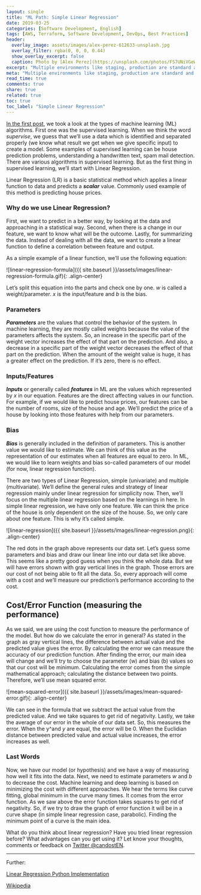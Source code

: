 ```yaml
---
layout: single
title: "ML Path: Simple Linear Regression"
date: 2019-03-25
categories: [Software Development, English]
tags: [AWS, Terraform, Software Development, DevOps, Best Practices]
header:
  overlay_image: assets/images/alex-perez-612633-unsplash.jpg
  overlay_filter: rgba(0, 0, 0, 0.44)
  show_overlay_excerpt: false
  caption: Photo by [Alex Perez](https://unsplash.com/photos/FS7UNiVGeWQ) on [Unsplash](https://unsplash.com)
excerpt: "Multiple environments like staging, production are standard and when we use it with AWS, we face the problem of managing access to them."
meta: "Multiple environments like staging, production are standard and when we use it with AWS, we face the problem of managing access to them."
read_time: true
comments: true
share: true
related: true
toc: true
toc_label: "Simple Linear Regression"
---
```


[In the first post](https://www.candostdagdeviren.com/2017/10/22/machine-learning-part-1-introduction/), we took a look at the types of machine learning (ML) algorithms. First one was the supervised learning. When we think the word *supervise*, we guess that we’ll use a data which is identified and separated properly (we know what result we get when we give specific input) to create a model. Some examples of supervised learning can be house prediction problems, understanding a handwritten text, spam mail detection. There are various algorithms in supervised learning. But as the first thing in supervised learning, we’ll start with Linear Regression.

Linear Regression (LR) is a basic statistical method which applies a linear function to data and predicts a ***scalar*** value. Commonly used example of this method is predicting house prices.

### Why do we use Linear Regression?

First, we want to predict in a better way, by looking at the data and approaching in a statistical way. Second, when there is a change in our feature, we want to know what will be the outcome. Lastly, for summarizing the data. Instead of dealing with all the data, we want to create a linear function to define a correlation between feature and output.

As a simple example of a linear function, we’ll use the following equation:

![linear-regression-formula]({{ site.baseurl }}/assets/images/linear-regression-formula.gif){: .align-center}

Let’s split this equation into the parts and check one by one. *w* is called a weight/parameter. *x* is the input/feature and *b* is the bias.

### Parameters

***Parameters*** are the values that control the behavior of the system. In machine learning, they are mostly called weights because the value of the parameters affects the system. So, an increase in the specific part of the weight vector increases the effect of that part on the prediction. And also, a decrease in a specific part of the weight vector decreases the effect of that part on the prediction. When the amount of the weight value is huge, it has a greater effect on the prediction. If it’s zero, there is no effect.

### Inputs/Features

***Inputs*** or generally called ***features*** in ML are the values which represented by *x* in our equation. Features are the direct affecting values in our function. For example, if we would like to predict house prices, our features can be the number of rooms, size of the house and age. We’ll predict the price of a house by looking into those features with help from our parameters.

### Bias

***Bias*** is generally included in the definition of parameters. This is another value we would like to estimate. We can think of this value as the representation of our estimates when all features are equal to zero. In ML, we would like to learn weights and bias so-called parameters of our model (for now, linear regression function).

There are two types of Linear Regression, simple (univariate) and multiple (multivariate). We’ll define the general rules and strategy of linear regression mainly under linear regression for simplicity now. Then, we’ll focus on the multiple linear regression based on the learnings in here. In simple linear regression, we have only one feature. We can think the price of the house is only dependent on the size of the house. So, we only care about one feature. This is why it’s called simple.

![linear-regression]({{ site.baseurl }}/assets/images/linear-regression.png){: .align-center}

The red dots in the graph above represents our data set. Let’s guess some parameters and bias and draw our linear line into our data set like above. This seems like a pretty good guess when you think the whole data. But we will have errors shown with gray vertical lines in the graph. Those errors are our cost of not being able to fit all the data. So, every approach will come with a cost and we’ll measure our prediction’s performance according to the cost.

## Cost/Error Function (measuring the performance)

As we said, we are using the cost function to measure the performance of the model. But how do we calculate the error in general? As stated in the graph as gray vertical lines, the difference between actual value and the predicted value gives the error. By calculating the error we can measure the accuracy of our prediction function. After finding the error, our main idea will change and we’ll try to choose the parameter (w) and bias (b) values so that our cost will be minimum. Calculating the error comes from the simple mathematical approach; calculating the distance between two points. Therefore, we’ll use mean squared error.

![mean-squared-error]({{ site.baseurl }}/assets/images/mean-squared-error.gif){: .align-center}

We can see in the formula that we subtract the actual value from the predicted value. And we take squares to get rid of negativity. Lastly, we take the average of our error in the whole of our data set. So, this measures the error. When the y^and *y* are equal, the error will be 0. When the Euclidian distance between predicted value and actual value increases, the error increases as well.

### Last Words

Now, we have our model (or hypothesis) and we have a way of measuring how well it fits into the data. Next, we need to estimate parameters *w* and *b* to decrease the cost. Machine learning and deep learning is based on minimizing the cost with different approaches. We hear the terms like curve fitting, global minimum in the curve many times. It comes from the error function. As we saw above the error function takes squares to get rid of negativity. So, if we try to draw the graph of error function it will be in a curve shape (in simple linear regression case, parabolic). Finding the minimum point of a curve is the main idea.

What do you think about linear regression? Have you tried linear regression before? What advantages can you get using it? Let know your thoughts, comments or feedback on [Twitter @candostEN](https://twitter.com/candosten).

----
Further:

[Linear Regression Python Implementation](https://www.geeksforgeeks.org/linear-regression-python-implementation/)

[Wikipedia](https://en.wikipedia.org/wiki/Linear_regression)
